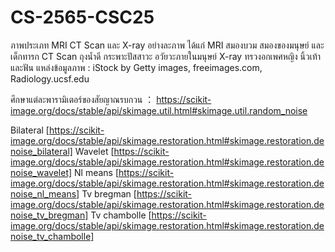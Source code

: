 # CS-2565-CSC25

ภาพประเภท MRI CT Scan และ X-ray อย่างละภาพ ได้แก่ MRI สมองบวม สมองของมนุษย์ และเด็กทารก CT Scan  ถุงน้ำดี กระพาะปัสสาวะ อวัยวะภายในมนุษย์ X-ray ทรวงอกเพศหญิง นิ้วเท้า และฟัน
แหล่งข้อมูลภาพ : iStock by Getty images, freeimages.com, Radiology.ucsf.edu

ศึกษาแต่ละพารามิเตอร์ของสัยญาณรบกวน ： https://scikit-image.org/docs/stable/api/skimage.util.html#skimage.util.random_noise

Bilateral [https://scikit-image.org/docs/stable/api/skimage.restoration.html#skimage.restoration.denoise_bilateral]
Wavelet [https://scikit-image.org/docs/stable/api/skimage.restoration.html#skimage.restoration.denoise_wavelet]
Nl means [https://scikit-image.org/docs/stable/api/skimage.restoration.html#skimage.restoration.denoise_nl_means]
Tv bregman [https://scikit-image.org/docs/stable/api/skimage.restoration.html#skimage.restoration.denoise_tv_bregman]
Tv chambolle [https://scikit-image.org/docs/stable/api/skimage.restoration.html#skimage.restoration.denoise_tv_chambolle]

